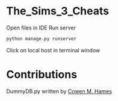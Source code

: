 # The_Sims_3_Cheats
Open files in IDE
Run server
```bash
python manage.py runserver
```
Click on local host in terminal window
# Contributions
DummyDB.py written by [Cowen M. Hames](https://github.com/Greens-Theorem)
